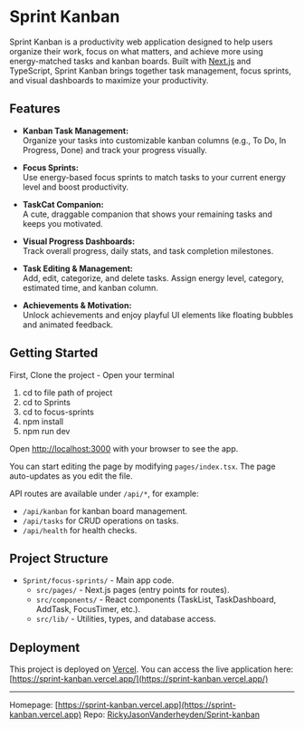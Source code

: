 # Sprint Kanban

Sprint Kanban is a productivity web application designed to help users organize their work, focus on what matters, and achieve more using energy-matched tasks and kanban boards. Built with [Next.js](https://nextjs.org) and TypeScript, Sprint Kanban brings together task management, focus sprints, and visual dashboards to maximize your productivity.

## Features

- **Kanban Task Management:**  
  Organize your tasks into customizable kanban columns (e.g., To Do, In Progress, Done) and track your progress visually.

- **Focus Sprints:**  
  Use energy-based focus sprints to match tasks to your current energy level and boost productivity.

- **TaskCat Companion:**  
  A cute, draggable companion that shows your remaining tasks and keeps you motivated.

- **Visual Progress Dashboards:**  
  Track overall progress, daily stats, and task completion milestones.

- **Task Editing & Management:**  
  Add, edit, categorize, and delete tasks. Assign energy level, category, estimated time, and kanban column.

- **Achievements & Motivation:**  
  Unlock achievements and enjoy playful UI elements like floating bubbles and animated feedback.

## Getting Started
 
First,  Clone the project -
Open your terminal 
1. cd  to file path of project
2. cd to Sprints
3. cd to focus-sprints
4. npm install
5. npm run dev

Open [http://localhost:3000](http://localhost:3000) with your browser to see the app.

You can start editing the page by modifying `pages/index.tsx`. The page auto-updates as you edit the file.

API routes are available under `/api/*`, for example:
- `/api/kanban` for kanban board management.
- `/api/tasks` for CRUD operations on tasks.
- `/api/health` for health checks.

## Project Structure

- `Sprint/focus-sprints/` - Main app code.
  - `src/pages/` - Next.js pages (entry points for routes).
  - `src/components/` - React components (TaskList, TaskDashboard, AddTask, FocusTimer, etc.).
  - `src/lib/` - Utilities, types, and database access.


## Deployment

This project is deployed on [Vercel](https://vercel.com/).
You can access the live application here: [https://sprint-kanban.vercel.app/](https://sprint-kanban.vercel.app/)

---

Homepage: [https://sprint-kanban.vercel.app](https://sprint-kanban.vercel.app)
Repo: [RickyJasonVanderheyden/Sprint-kanban](https://github.com/RickyJasonVanderheyden/Sprint-kanban)
